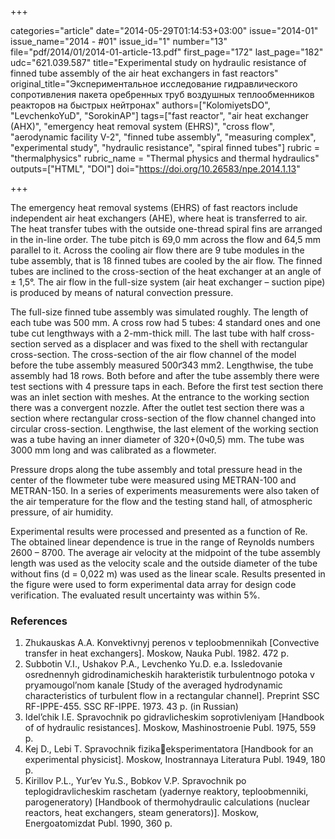 +++

categories="article"
date="2014-05-29T01:14:53+03:00"
issue="2014-01"
issue_name="2014 - #01"
issue_id="1"
number="13"
file="pdf/2014/01/2014-01-article-13.pdf"
first_page="172"
last_page="182"
udc="621.039.587"
title="Experimental study on hydraulic resistance of finned tube assembly of the air heat exchangers in fast reactors"
original_title="Экспериментальное исследование гидравлического сопротивления пакета оребренных труб воздушных теплообменников реакторов на быстрых нейтронах"
authors=["KolomiyetsDО", "LevchenkoYuD", "SorokinАP"]
tags=["fast reactor", "air heat exchanger (AHX)", "emergency heat removal system (EHRS)", "cross flow", "aerodynamic facility V-2", "finned tube assembly", "measuring complex", "experimental study", "hydraulic resistance", "spiral finned tubes"]
rubric = "thermalphysics"
rubric_name = "Thermal physics and thermal hydraulics"
outputs=["HTML", "DOI"]
doi="https://doi.org/10.26583/npe.2014.1.13"

+++

The emergency heat removal systems (EHRS) of fast reactors include independent air heat exchangers (AHE), where heat is transferred to air. The heat transfer tubes with the outside one-thread spiral fins are arranged in the in-line order. The tube pitch is 69,0 mm across the flow and 64,5 mm parallel to it. Across the cooling air flow there are 9 tube modules in the tube assembly, that is 18 finned tubes are cooled by the air flow. The finned tubes are inclined to the cross-section of the heat exchanger at an angle of ± 1,5°. The air flow in the full-size system (air heat exchanger – suction pipe) is produced by means of natural convection pressure.

The full-size finned tube assembly was simulated roughly. The length of each tube was 500 mm. A cross row had 5 tubes: 4 standard ones and one tube cut lengthways with a 2-mm-thick mill. The last tube with half cross-section served as a displacer and was fixed to the shell with rectangular cross-section. The cross-section of the air flow channel of the model before the tube assembly measured 500ґ343 mm2. Lengthwise, the tube assembly had 18 rows. Both before and after the tube assembly there were test sections with 4 pressure taps in each. Before the first test section there was an inlet section with meshes. At the entrance to the working section there was a convergent nozzle. After the outlet test section there was a section where rectangular cross-section of the flow channel changed into circular cross-section. Lengthwise, the last element of the working section was a tube having an inner diameter of 320+(0ч0,5) mm. The tube was 3000 mm long and was calibrated as a flowmeter.

Pressure drops along the tube assembly and total pressure head in the center of the flowmeter tube were measured using МЕТRАN-100 and МЕТRАN-150. In a series of experiments measurements were also taken of the air temperature for the flow and the testing stand hall, of atmospheric pressure, of air humidity.

Experimental results were processed and presented as a function of Re. The obtained linear dependence is true in the range of Reynolds numbers 2600 – 8700. The average air velocity at the midpoint of the tube assembly length was used as the velocity scale and the outside diameter of the tube without fins (d = 0,022 m) was used as the linear scale. Results presented in the figure were used to form experimental data array for design code verification. The evaluated result uncertainty was within 5%.

### References

1. Zhukauskas A.A. Konvektivnyj perenos v teploobmennikah [Convective transfer in heat exchangers]. Moskow, Nauka Publ. 1982. 472 p.
2. Subbotin V.I., Ushakov P.A., Levchenko Yu.D. e.a. Issledovanie osrednennyh gidrodinamicheskih harakteristik turbulentnogo potoka v pryamougol’nom kanale [Study of the averaged hydrodynamic characteristics of turbulent flow in a rectangular channel]. Preprint SSC RF-IPPE-455. SSC RF-IPPE. 1973. 43 p. (in Russian)
3. Idel’chik I.E. Spravochnik po gidravlicheskim soprotivleniyam [Handbook of of hydraulic resistances]. Moskow, Mashinostroenie Publ. 1975, 559 p.
4. Kej D., Lebi T. Spravochnik fizikaeksperimentatora [Handbook for an experimental physicist]. Moskow, Inostrannaya Literatura Publ. 1949, 180 p.
5. Kirillov P.L., Yur’ev Yu.S., Bobkov V.P. Spravochnik po teplogidravlicheskim raschetam (yadernye reaktory, teploobmenniki, parogeneratory) [Handbook of thermohydraulic calculations (nuclear reactors, heat exchangers, steam generators)]. Moskow, Energoatomizdat Publ. 1990, 360 p.